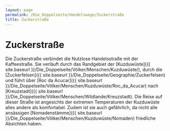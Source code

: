 ```yaml
---
layout: page
permalink: /Die_Doppelseite/Handelswege/Zuckerstraße
title: Zuckerstraße
---
```


# Zuckerstraße

Die Zuckerstraße verbindet die Nutzlose Handelsstraße mit der Kaffeestraße. Sie verläuft durch das Randgebiet der [Kuzduwüste]({{ site.baseurl }}/Die_Doppelseite/Völker/Menschen/Kuzduwüste/), durch die [Zuckerfelsen]({{ site.baseurl }}/Die_Doppelseite/Geographie/Zuckerfelsen) und führt über [Roc da Acucar]({{ site.baseurl }}/Die_Doppelseite/Völker/Menschen/Kuzduwüste/Roc_da_Acucar) nach [Kreuzstadt]({{ site.baseurl }}/Die_Doppelseite/Völker/Menschen/Wildlande/Kreuzstadt). Die Reise auf dieser Straße ist angesichts der extremen Temperaturen der Kuzduwüste alles andere als komfortabel. Zudem ist sie auch gefährlich, da nicht alle ansässigen [Nomadenstämme]({{ site.baseurl }}/Die_Doppelseite/Völker/Menschen/Kuzduwüste/Nomaden) friedliche Absichten haben.

